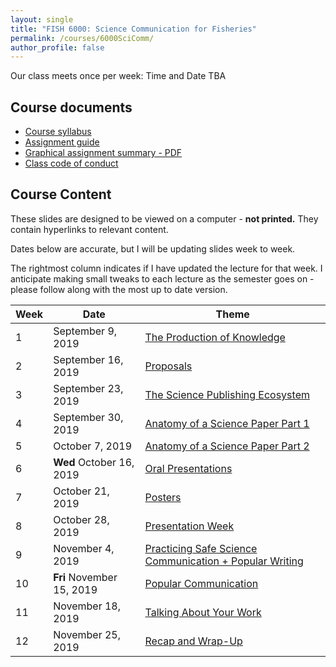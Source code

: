 ```yaml
---
layout: single
title: "FISH 6000: Science Communication for Fisheries"
permalink: /courses/6000SciComm/
author_profile: false
---
```


Our class meets once per week: Time and Date TBA

## Course documents 
- [Course syllabus](/courses/6000SciComm/6000Syllabus/) 
- [Assignment guide](/courses/6000SciComm/FISH6000Assignmentguide/) 
- [Graphical assignment summary - PDF](/assets/images/GraphicalSummary.pdf)
- [Class code of conduct](/courses/coursesCodeofConduct/) 

## Course Content

These slides are designed to be viewed on a computer - **not printed.** They contain hyperlinks to relevant content.

Dates below are accurate, but I will be updating slides week to week.

The rightmost column indicates if I have updated the lecture for that week. I anticipate making small tweaks to each lecture as the semester goes on - please follow along with the most up to date version.

| **Week**  | **Date** | **Theme**  |
|-----------|------------|-------------|
|1| September 9, 2019 | [The Production of Knowledge](/courses/6000SciComm/FISH6000Week1/) |
|2| September 16, 2019 | [Proposals](/courses/6000SciComm/6000Week2/) |
|3| September 23, 2019 | [The Science Publishing Ecosystem](/courses/6000SciComm/6000Week3/) |
|4| September 30, 2019 | [Anatomy of a Science Paper Part 1](/courses/6000SciComm/6000Week4/) | 
|5| October 7, 2019 | [Anatomy of a Science Paper Part 2](/courses/6000SciComm/6000Week5/) |
|6| **Wed** October 16, 2019 | [Oral Presentations](/courses/6000SciComm/6000Week6) |
|7| October 21, 2019 | [Posters](/courses/6000SciComm/6000Week7) |
|8| October 28, 2019 |  [Presentation Week](/courses/6000SciComm/6000Week8) |
|9| November 4, 2019 | [Practicing Safe Science Communication + Popular Writing](/courses/6000SciComm/6000Week9) |
|10| **Fri** November 15, 2019 | [Popular Communication](/courses/6000SciComm/6000Week10) |
|11| November 18, 2019 | [Talking About Your Work](/courses/6000SciComm/6000Week11) |
|12| November 25, 2019 | [Recap and Wrap-Up](/courses/6000SciComm/6000Week12) |
